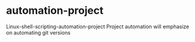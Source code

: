 # automation-project
Linux-shell-scripting-automation-project
Project automation will emphasize on automating git versions 
